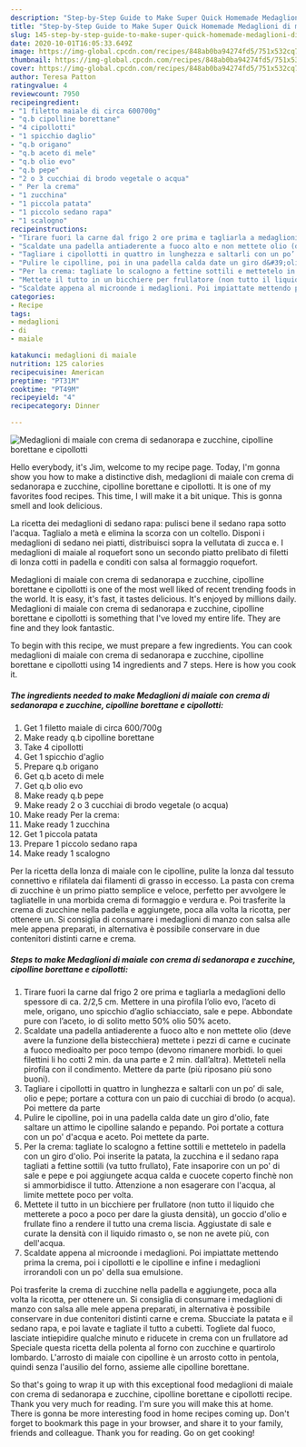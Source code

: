 ```yaml
---
description: "Step-by-Step Guide to Make Super Quick Homemade Medaglioni di maiale con crema di sedanorapa e zucchine, cipolline borettane e cipollotti"
title: "Step-by-Step Guide to Make Super Quick Homemade Medaglioni di maiale con crema di sedanorapa e zucchine, cipolline borettane e cipollotti"
slug: 145-step-by-step-guide-to-make-super-quick-homemade-medaglioni-di-maiale-con-crema-di-sedanorapa-e-zucchine-cipolline-borettane-e-cipollotti
date: 2020-10-01T16:05:33.649Z
image: https://img-global.cpcdn.com/recipes/848ab0ba94274fd5/751x532cq70/medaglioni-di-maiale-con-crema-di-sedanorapa-e-zucchine-cipolline-borettane-e-cipollotti-recipe-main-photo.jpg
thumbnail: https://img-global.cpcdn.com/recipes/848ab0ba94274fd5/751x532cq70/medaglioni-di-maiale-con-crema-di-sedanorapa-e-zucchine-cipolline-borettane-e-cipollotti-recipe-main-photo.jpg
cover: https://img-global.cpcdn.com/recipes/848ab0ba94274fd5/751x532cq70/medaglioni-di-maiale-con-crema-di-sedanorapa-e-zucchine-cipolline-borettane-e-cipollotti-recipe-main-photo.jpg
author: Teresa Patton
ratingvalue: 4
reviewcount: 7950
recipeingredient:
- "1 filetto maiale di circa 600700g"
- "q.b cipolline borettane"
- "4 cipollotti"
- "1 spicchio daglio"
- "q.b origano"
- "q.b aceto di mele"
- "q.b olio evo"
- "q.b pepe"
- "2 o 3 cucchiai di brodo vegetale o acqua"
- " Per la crema"
- "1 zucchina"
- "1 piccola patata"
- "1 piccolo sedano rapa"
- "1 scalogno"
recipeinstructions:
- "Tirare fuori la carne dal frigo 2 ore prima e tagliarla a medaglioni dello spessore di ca. 2/2,5 cm. Mettere in una pirofila l’olio evo, l’aceto di mele, origano, uno spicchio d’aglio schiacciato, sale e pepe. Abbondate pure con l’aceto, io di solito metto 50% olio 50% aceto."
- "Scaldate una padella antiaderente a fuoco alto e non mettete olio (deve avere la funzione della bistecchiera) mettete i pezzi di carne e cucinate a fuoco medioalto per poco tempo (devono rimanere morbidi. Io quei filettini li ho cotti 2 min. da una parte e 2 min. dall’altra). Metteteli nella pirofila con il condimento. Mettere da parte (più riposano più sono buoni)."
- "Tagliare i cipollotti in quattro in lunghezza e saltarli con un po’ di sale, olio e pepe; portare a cottura con un paio di cucchiai di brodo (o acqua). Poi mettere da parte"
- "Pulire le cipolline, poi in una padella calda date un giro d&#39;olio, fate saltare un attimo le cipolline salando e pepando. Poi portate a cottura con un po&#39; d&#39;acqua e aceto. Poi mettete da parte."
- "Per la crema: tagliate lo scalogno a fettine sottili e mettetelo in padella con un giro d&#39;olio. Poi inserite la patata, la zucchina e il sedano rapa tagliati a fettine sottili (va tutto frullato), Fate insaporire con un po&#39; di sale e pepe e poi aggiungete acqua calda e cuocete coperto finchè non si ammorbidisce il tutto. Attenzione a non esagerare con l&#39;acqua, al limite mettete poco per volta."
- "Mettete il tutto in un bicchiere per frullatore (non tutto il liquido che metterete a poco a poco per dare la giusta densità), un goccio d&#39;olio e frullate fino a rendere il tutto una crema liscia. Aggiustate di sale e curate la densità con il liquido rimasto o, se non ne avete più, con dell&#39;acqua."
- "Scaldate appena al microonde i medaglioni. Poi impiattate mettendo prima la crema, poi i cipollotti e le cipolline e infine i medaglioni irrorandoli con un po&#39; della sua emulsione."
categories:
- Recipe
tags:
- medaglioni
- di
- maiale

katakunci: medaglioni di maiale 
nutrition: 125 calories
recipecuisine: American
preptime: "PT31M"
cooktime: "PT49M"
recipeyield: "4"
recipecategory: Dinner

---
```



![Medaglioni di maiale con crema di sedanorapa e zucchine, cipolline borettane e cipollotti](https://img-global.cpcdn.com/recipes/848ab0ba94274fd5/751x532cq70/medaglioni-di-maiale-con-crema-di-sedanorapa-e-zucchine-cipolline-borettane-e-cipollotti-recipe-main-photo.jpg)

Hello everybody, it's Jim, welcome to my recipe page. Today, I'm gonna show you how to make a distinctive dish, medaglioni di maiale con crema di sedanorapa e zucchine, cipolline borettane e cipollotti. It is one of my favorites food recipes. This time, I will make it a bit unique. This is gonna smell and look delicious.

La ricetta dei medaglioni di sedano rapa: pulisci bene il sedano rapa sotto l&#39;acqua. Taglialo a metà e elimina la scorza con un coltello. Disponi i medaglioni di sedano nei piatti, distribuisci sopra la vellutata di zucca e. I medaglioni di maiale al roquefort sono un secondo piatto prelibato di filetti di lonza cotti in padella e conditi con salsa al formaggio roquefort.

Medaglioni di maiale con crema di sedanorapa e zucchine, cipolline borettane e cipollotti is one of the most well liked of recent trending foods in the world. It is easy, it's fast, it tastes delicious. It's enjoyed by millions daily. Medaglioni di maiale con crema di sedanorapa e zucchine, cipolline borettane e cipollotti is something that I've loved my entire life. They are fine and they look fantastic.


To begin with this recipe, we must prepare a few ingredients. You can cook medaglioni di maiale con crema di sedanorapa e zucchine, cipolline borettane e cipollotti using 14 ingredients and 7 steps. Here is how you cook it.

<!--inarticleads1-->

##### The ingredients needed to make Medaglioni di maiale con crema di sedanorapa e zucchine, cipolline borettane e cipollotti:

1. Get 1 filetto maiale di circa 600/700g
1. Make ready q.b cipolline borettane
1. Take 4 cipollotti
1. Get 1 spicchio d&#39;aglio
1. Prepare q.b origano
1. Get q.b aceto di mele
1. Get q.b olio evo
1. Make ready q.b pepe
1. Make ready 2 o 3 cucchiai di brodo vegetale (o acqua)
1. Make ready  Per la crema:
1. Make ready 1 zucchina
1. Get 1 piccola patata
1. Prepare 1 piccolo sedano rapa
1. Make ready 1 scalogno


Per la ricetta della lonza di maiale con le cipolline, pulite la lonza dal tessuto connettivo e rifilatela dai filamenti di grasso in eccesso. La pasta con crema di zucchine è un primo piatto semplice e veloce, perfetto per avvolgere le tagliatelle in una morbida crema di formaggio e verdura e. Poi trasferite la crema di zucchine nella padella e aggiungete, poca alla volta la ricotta, per ottenere un. Si consiglia di consumare i medaglioni di manzo con salsa alle mele appena preparati, in alternativa è possibile conservare in due contenitori distinti carne e crema. 

<!--inarticleads2-->

##### Steps to make Medaglioni di maiale con crema di sedanorapa e zucchine, cipolline borettane e cipollotti:

1. Tirare fuori la carne dal frigo 2 ore prima e tagliarla a medaglioni dello spessore di ca. 2/2,5 cm. Mettere in una pirofila l’olio evo, l’aceto di mele, origano, uno spicchio d’aglio schiacciato, sale e pepe. Abbondate pure con l’aceto, io di solito metto 50% olio 50% aceto.
1. Scaldate una padella antiaderente a fuoco alto e non mettete olio (deve avere la funzione della bistecchiera) mettete i pezzi di carne e cucinate a fuoco medioalto per poco tempo (devono rimanere morbidi. Io quei filettini li ho cotti 2 min. da una parte e 2 min. dall’altra). Metteteli nella pirofila con il condimento. Mettere da parte (più riposano più sono buoni).
1. Tagliare i cipollotti in quattro in lunghezza e saltarli con un po’ di sale, olio e pepe; portare a cottura con un paio di cucchiai di brodo (o acqua). Poi mettere da parte
1. Pulire le cipolline, poi in una padella calda date un giro d&#39;olio, fate saltare un attimo le cipolline salando e pepando. Poi portate a cottura con un po&#39; d&#39;acqua e aceto. Poi mettete da parte.
1. Per la crema: tagliate lo scalogno a fettine sottili e mettetelo in padella con un giro d&#39;olio. Poi inserite la patata, la zucchina e il sedano rapa tagliati a fettine sottili (va tutto frullato), Fate insaporire con un po&#39; di sale e pepe e poi aggiungete acqua calda e cuocete coperto finchè non si ammorbidisce il tutto. Attenzione a non esagerare con l&#39;acqua, al limite mettete poco per volta.
1. Mettete il tutto in un bicchiere per frullatore (non tutto il liquido che metterete a poco a poco per dare la giusta densità), un goccio d&#39;olio e frullate fino a rendere il tutto una crema liscia. Aggiustate di sale e curate la densità con il liquido rimasto o, se non ne avete più, con dell&#39;acqua.
1. Scaldate appena al microonde i medaglioni. Poi impiattate mettendo prima la crema, poi i cipollotti e le cipolline e infine i medaglioni irrorandoli con un po&#39; della sua emulsione.


Poi trasferite la crema di zucchine nella padella e aggiungete, poca alla volta la ricotta, per ottenere un. Si consiglia di consumare i medaglioni di manzo con salsa alle mele appena preparati, in alternativa è possibile conservare in due contenitori distinti carne e crema. Sbucciate la patata e il sedano rapa, e poi lavate e tagliate il tutto a cubetti. Togliete dal fuoco, lasciate intiepidire qualche minuto e riducete in crema con un frullatore ad Speciale questa ricetta della polenta al forno con zucchine e quartirolo lombardo. L&#39;arrosto di maiale con cipolline è un arrosto cotto in pentola, quindi senza l&#39;ausilio del forno, assieme alle cipolline borettane. 

So that's going to wrap it up with this exceptional food medaglioni di maiale con crema di sedanorapa e zucchine, cipolline borettane e cipollotti recipe. Thank you very much for reading. I'm sure you will make this at home. There is gonna be more interesting food in home recipes coming up. Don't forget to bookmark this page in your browser, and share it to your family, friends and colleague. Thank you for reading. Go on get cooking!
